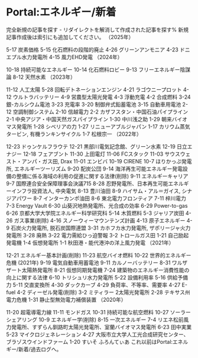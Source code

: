 # Portal:エネルギー/新着

完全新規の記事を探す - リダイレクトを解消して作成された記事を探す%
新規記事作成後は索引にも追加してください。
（2025年）

5-17 炭素価格
5-15 化石燃料の段階的廃止
4-26 グリーンアンモニア
4-23 ドニエプル水力発電所
4-15 風力EHD発電
（2024年）

10-18 持続可能なエネルギー
10-14 化石燃料ロビー
9-13 フリーエネルギー陰謀論
8-12 天然水素
（2023年）

11-12 人工太陽
5-28 回転デトネーションエンジン
4-21 ラゴウニープロット
4-12 ウルトラバッテリー
4-9 営農型太陽光発電
4-3 浮動充電
4-2 合成燃料
3-24 銀-カルシウム電池
3-23 充電率
3-20 制御弁式鉛蓄電池
3-15 自動車用電池
2-12 空調制御システム
2-10 信越電力
2-2 カザフスタン・中国石油パイプライン
2-1 中央アジア・中国天然ガスパイプライン
1-30 中川浅之助
1-29 朝来バイオマス発電所
1-28 シベリアの力
1-27 リニューアブルジャパン
1-17 カリウム蒸気タービン, 有機ランキンサイクル
1-7 松根宗一
（2022年）

12-23 ドゥンケルフラウテ
12-21 黒部川電気記念館、グリーン水素
12-19 日立エナジー
12-18 フェアブント
11-30 上田電灯
11-06 FCスタック
11-03 サウスウェスト・アンパ・ガス田, Drax
11-01 エンビバ
10-19 CIRENE
10-7 ほりかっぷ発電所, エネルギーツーリズム
9-20 配炭公団
9-14 海洋再生可能エネルギー発電設備の整備に係る海域の利用の促進に関する法律(削除)
9-11 エネルギーキャリア
9-7 国際連合安全保障理事会決議715
8-28 忍野発電所、日本再生可能エネルギーインフラ投資法人, 中央電気
8-13 豊川油田
8-9 ハイサム・アル＝ガイス, シナジアパワー
8-7 インターカンポ油田
8-6 東北電力フロンティア
7-11 梓川電力
7-3 Energy Vault
6-30 山葵沢地熱発電所、光合成の効率
6-29 Power-to-gas
6-26 京都大学大学院エネルギー科学研究科
5-14 木質燃料
5-3 ジャリア炭田
4-26 ガス事業(削除)
4-16 スノーウィーマウンテンズ計画
4-13 原子エネルギー
4-9 石炭火力発電所, 脱石炭国際連盟
3-31 カホフカ水力発電所, ザポリージャ火力発電所
3-28 廃熱
3-22 電力需給ひっ迫警報
3-2 トロールガス田
1-21 自己励起発電機
1-4 仮想発電所
1-1 秋田港・能代港沖の洋上風力発電
（2021年）

12-21 エネルギー基本計画(削除)
11-23 航空バイオ燃料
10-22 世界的エネルギー危機 (2021年)
9-19 電気自動車用蓄電池
9-11 カルノーバッテリー
8-31 ワルザザート太陽熱発電所
8-21 仮想同期発電機
7-24 建築物のエネルギー消費性能の向上に関する法律
6-10 トリシュリ水力発電所
5-22 設備利用率
5-16 供給予備力
5-11 交直変換所
4-30 ダックカーブ
4-29 負荷率、不等率、需要率
4-27 E-fuel
4-2 ディーゼル発電(削除)
3-2 ミティラー 2太陽光発電所
2-28 テキサス州電力危機
1-31 静止型無効電力補償装置
（2020年）

11-20 超電導電力線
11-11 モンドガス
10-31 持続可能な航空燃料
10-27 ソーラーシェアリング
10-9 エネルギー学(削除)
8-15 一次エネルギー
7-4 リエネ松前風力発電所、すずらん釧路町太陽光発電所、室蘭バイオマス発電所
6-23 田中実業
5-23 マイクロジェネレーション
4-27 大阪市立大学人工光合成研究センター、ブラゾスウインドファーム
1-20 すいそ ふろんてぃあ
これ以前はPortal:エネルギー/新着/過去ログへ。